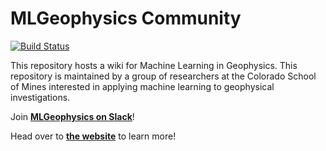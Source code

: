 # MLGeophysics Community

[![Build Status](https://travis-ci.org/MLGeophysics/community.svg?branch=master)](https://travis-ci.org/MLGeophysics/community)

This repository hosts a wiki for Machine Learning in Geophysics. This repository
is maintained by a group of researchers at the Colorado School of Mines interested
in applying machine learning to geophysical investigations.

Join [**MLGeophysics on Slack**](http://mlgeophysics.slack.com)!

Head over to [**the website**](https://mlgeophysics.github.io/community/) to learn more!
